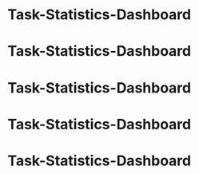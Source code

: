 # Task-Statistics-Dashboard
# Task-Statistics-Dashboard
# Task-Statistics-Dashboard
# Task-Statistics-Dashboard
# Task-Statistics-Dashboard
